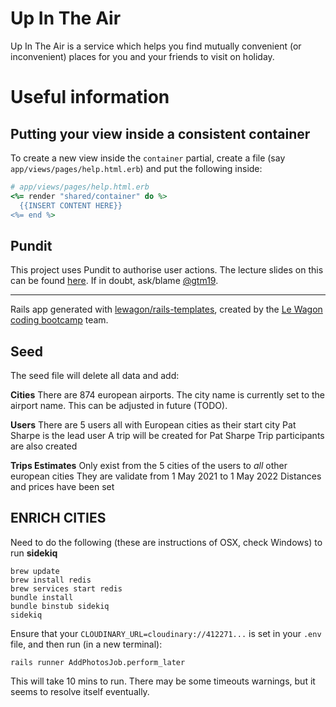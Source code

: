 # Up In The Air
Up In The Air is a service which helps you find mutually convenient (or inconvenient) places for you and your friends to visit on holiday.

# Useful information

## Putting your view inside a consistent container

To create a new view inside the `container` partial, create a file (say `app/views/pages/help.html.erb`) and put the following inside:

```ruby
# app/views/pages/help.html.erb
<%= render "shared/container" do %>
  {{INSERT CONTENT HERE}}
<%= end %>
```

## Pundit

This project uses Pundit to authorise user actions. The lecture slides on this can be found [here](https://kitt.lewagon.com/camps/476/lectures/05-Rails%2F07-Airbnb-Facebook-connect). If in doubt, ask/blame [@gtm19](https://github.com/gtm19).

---

Rails app generated with [lewagon/rails-templates](https://github.com/lewagon/rails-templates), created by the [Le Wagon coding bootcamp](https://www.lewagon.com) team.

## Seed
The seed file will delete all data and add:

**Cities**
There are 874 european airports.
The city name is currently set to the airport name. This can be adjusted in future (TODO).

**Users**
There are 5 users all with European cities as their start city
Pat Sharpe is the lead user
A trip will be created for Pat Sharpe
Trip participants are also created

**Trips Estimates**
Only exist from the 5 cities of the users to *all* other european cities
They are validate from 1 May 2021 to 1 May 2022
Distances and prices have been set


## ENRICH CITIES
Need to do the following (these are instructions of OSX, check Windows) to run **sidekiq**

```
brew update
brew install redis
brew services start redis
bundle install
bundle binstub sidekiq
sidekiq
```

Ensure that your `CLOUDINARY_URL=cloudinary://412271...` is set in your `.env` file, and then run (in a new terminal):

```
rails runner AddPhotosJob.perform_later
```

This will take 10 mins to run. There may be some timeouts warnings, but it seems to resolve itself eventually.
